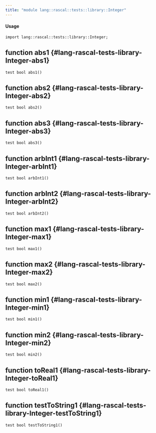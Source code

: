 ```yaml
---
title: "module lang::rascal::tests::library::Integer"
---
```


#### Usage

`import lang::rascal::tests::library::Integer;`


## function abs1 {#lang-rascal-tests-library-Integer-abs1}

```rascal
test bool abs1()

```

## function abs2 {#lang-rascal-tests-library-Integer-abs2}

```rascal
test bool abs2()

```

## function abs3 {#lang-rascal-tests-library-Integer-abs3}

```rascal
test bool abs3()

```

## function arbInt1 {#lang-rascal-tests-library-Integer-arbInt1}

```rascal
test bool arbInt1()

```

## function arbInt2 {#lang-rascal-tests-library-Integer-arbInt2}

```rascal
test bool arbInt2()

```

## function max1 {#lang-rascal-tests-library-Integer-max1}

```rascal
test bool max1()

```

## function max2 {#lang-rascal-tests-library-Integer-max2}

```rascal
test bool max2()

```

## function min1 {#lang-rascal-tests-library-Integer-min1}

```rascal
test bool min1()

```

## function min2 {#lang-rascal-tests-library-Integer-min2}

```rascal
test bool min2()

```

## function toReal1 {#lang-rascal-tests-library-Integer-toReal1}

```rascal
test bool toReal1()

```

## function testToString1 {#lang-rascal-tests-library-Integer-testToString1}

```rascal
test bool testToString1()

```

